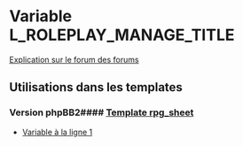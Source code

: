 # Variable L_ROLEPLAY_MANAGE_TITLE
[Explication sur le forum des forums](http://forum.forumactif.com/t294113-listing-des-variables#L_ROLEPLAY_MANAGE_TITLE)
## Utilisations dans les templates
### Version phpBB2#### [Template rpg_sheet](subsilver/rpg_sheet.md)
* [Variable à la ligne 1](../subsilver/rpg_sheet.tpl#L1)